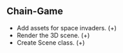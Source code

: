 ## Chain-Game
* Add assets for space invaders. (+)
* Render the 3D scene. (+)
* Create Scene class. (+)